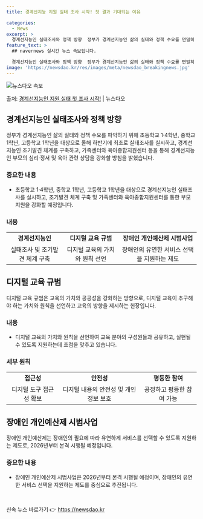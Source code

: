 ```yaml
---
title: 경계선지능 지원 실태 조사 시작! 첫 결과 기대되는 이유

categories:
  - News
excerpt: >
  경계선지능인 실태조사와 정책 방향  정부가 경계선지능인 삶의 실태와 정책 수요를 면밀히 파악하기 위해 초등학…
feature_text: >
  ## navernews 실시간 뉴스 속보입니다.

  경계선지능인 실태조사와 정책 방향  정부가 경계선지능인 삶의 실태와 정책 수요를 면밀히 파악하기 위해 초등학…
image: 'https://newsdao.kr/res/images/meta/newsdao_breakingnews.jpg'
---
```


![뉴스다오 속보](https://newsdao.kr/res/images/meta/newsdao_breakingnews.jpg)

<p>출처: <a href="https://newsdao.kr/4572" rel="dofollow">경계선지능인 지원 실태 첫 조사 시작!</a> | 뉴스다오</p>

<h2 data-ke-size="size26">경계선지능인 실태조사와 정책 방향</h2>
<p data-ke-size="size16">정부가 경계선지능인 삶의 실태와 정책 수요를 파악하기 위해 초등학교 1·4학년, 중학교 1학년, 고등학교 1학년을 대상으로 올해 하반기에 최초로 실태조사를 실시하고, 경계선지능인 조기발견 체계를 구축하고, 가족센터와 육아종합지원센터 등을 통해 경계선지능인 부모의 심리·정서 및 육아 관련 상담을 강화할 방침을 밝혔습니다.</p>

<h3>중요한 내용</h3>
<ul>
  <li>초등학교 1·4학년, 중학교 1학년, 고등학교 1학년을 대상으로 경계선지능인 실태조사를 실시하고, 조기발견 체계 구축 및 가족센터와 육아종합지원센터를 통한 부모 지원을 강화할 예정입니다.</li>
</ul>

<h3>내용</h3>
<table>
  <tr>
    <td style="text-align: center; height: 17px;"><b>경계선지능인</b></td>
    <td style="text-align: center; height: 17px;"><b>디지털 교육 규범</b></td>
    <td style="text-align: center; height: 17px;"><b>장애인 개인예산제 시범사업</b></td>
  </tr>
  <tr>
    <td style="text-align: center; height: 17px;">실태조사 및 조기발견 체계 구축</td>
    <td style="text-align: center; height: 17px;">디지털 교육의 가치와 원칙 선언</td>
    <td style="text-align: center; height: 17px;">장애인의 유연한 서비스 선택을 지원하는 제도</td>
  </tr>
</table>

<h2 data-ke-size="size26">디지털 교육 규범</h2>
<p data-ke-size="size16">디지털 교육 규범은 교육의 가치와 공공성을 강화하는 방향으로, 디지털 교육이 추구해야 하는 가치와 원칙을 선언하고 교육의 방향을 제시하는 헌장입니다.</p>

<h3>내용</h3>
<ul>
  <li>디지털 교육의 가치와 원칙을 선언하여 교육 분야의 구성원들과 공유하고, 실현될 수 있도록 지원하는데 초점을 맞추고 있습니다.</li>
</ul>

<h3>세부 원칙</h3>
<table>
  <tr>
    <td style="text-align: center; height: 17px;"><b>접근성</b></td>
    <td style="text-align: center; height: 17px;"><b>안전성</b></td>
    <td style="text-align: center; height: 17px;"><b>평등한 참여</b></td>
  </tr>
  <tr>
    <td style="text-align: center; height: 17px;">디지털 도구 접근성 확보</td>
    <td style="text-align: center; height: 17px;">디지털 내용의 안전성 및 개인정보 보호</td>
    <td style="text-align: center; height: 17px;">공정하고 평등한 참여 가능</td>
  </tr>
</table>

<h2 data-ke-size="size26">장애인 개인예산제 시범사업</h2>
<p data-ke-size="size16">장애인 개인예산제는 장애인의 필요에 따라 유연하게 서비스를 선택할 수 있도록 지원하는 제도로, 2026년부터 본격 시행될 예정입니다.</p>

<h3>중요한 내용</h3>
<ul>
  <li>장애인 개인예산제 시범사업은 2026년부터 본격 시행될 예정이며, 장애인의 유연한 서비스 선택을 지원하는 제도를 중심으로 추진됩니다.</li>
</ul>

<p data-ke-size="size16">&nbsp;</p> 

신속 뉴스 바로가기 👉 <a href="https://newsdao.kr" rel="dofollow">https://newsdao.kr</a>


